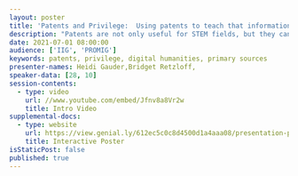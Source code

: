 ```yaml
---
layout: poster
title: 'Patents and Privilege:  Using patents to teach that information has value'
description: "Patents are not only useful for STEM fields, but they can also be intriguing primary source documents for researchers.  They describe innovation, reference other inventions, and provide a timeline of the history of technology in the U.S.  Our founding fathers valued innovation so much that they included protections in the U.S. Constitution.  For these reasons and more, the librarians at this academic library developed two workshops that introduced students to the value of patents, how to research patents, and their place in our city’s own history of innovation.\n\nHowever, although patents protect innovation, in doing so, they have also historically privileged those inventors who are in a position to create and to afford the application fees.  As part of the workshop, students were asked to map the addresses of the inventors, the results of which played along race and class lines across the city.  These results facilitated a discussion about the lack of representation in the patents and why.  Using the ACRL Information Literacy frame, Information has value, this poster will show attendees how patent history reads as a history of exclusion but also an opportunity to discuss the complexities of patents, research, and innovation.\n"
date: 2021-07-01 08:00:00
audience: ['IIG', 'PROMIG']
keywords: patents, privilege, digital humanities, primary sources
presenter-names: Heidi Gauder,Bridget Retzloff,
speaker-data: [28, 10]
session-contents:
  - type: video
    url: //www.youtube.com/embed/Jfnv8a8Vr2w
    title: Intro Video
supplemental-docs:
  - type: website
    url: https://view.genial.ly/612ec5c0c8d4500d1a4aaa08/presentation-patents-and-privilege
    title: Interactive Poster
isStaticPost: false
published: true
---
```

